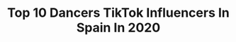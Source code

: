 ---
title: Top 10 Dancers TikTok Influencers In Spain In 2020
description: >-
  Find top dancers TikTok influencers in Spain in 2020. Most popular hashtags: #parati #fyp #dance #foryoupage.
platform: TikTok
hits: 46
text_top: Discover the top-rated TikTok profiles on inBeat.
text_bottom: Our search engine has 46 TikTok influencers like this in Spain for you to pitch.
profiles:
  - username: "micky_21_shahani"
    fullname: >-
      @Micky.Shahani
    bio: >-
      India 🇮🇳 Spain 🇪🇸 Dancer 🕺🏻 Follow me on Instagram 🤩
    location: "Spain"
    followers: 18500
    engagement: 1698
    commentsToLikes: 0.270283
    id: ck900hzy0ag460j78rt7c3ws3
    verified: false
    hashtags: "#halloweenentiktok, #dance, #mickyshahani, #tiktokespa"
  - username: "lauriky_00ruiz"
    fullname: >-
      Laura Ruiz
    bio: >-
      Graphic designer, art and crafts lover 🌼 Dancer ✨ Spain 🇪🇸
    location: "Spain"
    followers: 27700
    engagement: 1297
    commentsToLikes: 0.046802
    id: ckb98cgpfrqoa0j23t2byru94
    verified: false
    hashtags: "#halloween, #humor, #halloweenmakeup, #art"
  - username: "errrpuliii"
    fullname: >-
      ErrrPuliii
    bio: >-
      GC🏝🇮🇨// Contenido Variado 24a✌🏻 Perdi la verguenza hace⏰ Dancer//krump🎵❤️
    location: "Spain"
    followers: 3602
    engagement: 1771
    commentsToLikes: 0.043535
    id: ckamj29qsmis40i78zktel8vq
    verified: false
    hashtags: "#foryoupage, #greenscreen, #parati, #canarias"
  - username: "xtianknowless"
    fullname: >-
      Cristian Knowles
    bio: >-
      Bienvenido a mi Colmena🐝 DANCER👯‍♂️ 📍Spain🏳️‍🌈 250k?
    location: "Spain"
    followers: 230200
    engagement: 946
    commentsToLikes: 0.018825
    id: ckcehzjstpysr0j23mlp2u5yu
    verified: false
    hashtags: "#teammelyssa, #istambul, #hoynoduermo, #halloweenentiktok"
  - username: "dorivaljunco"
    fullname: >-
      Dorival Junco
    bio: >-
      Dancer/Actor/Singer currently in Hamburg. Cirque du Soleil Paramour 🇨🇺Cuban
    location: "Spain"
    followers: 72500
    engagement: 936
    commentsToLikes: 0.043142
    id: ckck2cwvglqci0j23khqstks6
    verified: false
    hashtags: "#singer, #tiktokdance, #perte, #blessed"
  - username: "impactbrothers"
    fullname: >-
      impactbrothers
    bio: >-
      Si, no lo parece, pero somos hermanos mellizos. 😄 CIRCUS ARTISTS / DANCERS
    location: "Spain"
    followers: 341800
    engagement: 1485
    commentsToLikes: 0.018670
    id: ckcj5hk4w5poc0j23h6dr8sft
    verified: false
    hashtags: "#tiktok, #challenge, #circus, #viralvideo"
  - username: "manbunfon"
    fullname: >-
      Alfonso López Rubio
    bio: >-
      📍Madrid / Dancer ❤Vamos a por los 8.000?❤ Instagram: @alfonsolopezrubio
    location: "Spain"
    followers: 7716
    engagement: 653
    commentsToLikes: 0.083945
    id: cka0ivh5cfddv0i78fim8268j
    verified: false
    hashtags: "#desescalada, #tiktok, #gay, #viral"
  - username: "laiapeerez"
    fullname: >-
      laia
    bio: >-
      Barcelona | dancer Follow my IG @laiaapeereez
    location: "Spain"
    followers: 298700
    engagement: 1110
    commentsToLikes: 0.012215
    id: ckb1bk7r306mm0j23ue72utun
    verified: false
    hashtags: "#freestyle, #888, #foryoupage, #fyp"
  - username: "laupinfdez"
    fullname: >-
      Laura Pinto Fernandez
    bio: >-
      Follow me on instagram ☝🏿☝🏿 @laupinfdez DANCER 1997 Spain, Canary Island 🌴🇮🇨
    location: "Spain"
    followers: 17000
    engagement: 853
    commentsToLikes: 0.011315
    id: ck9dvbcywk5m10j78objcgj9x
    verified: false
    hashtags: "#parati, #foryoupage, #challenge, #foryou"
  - username: "victorguillenx"
    fullname: >-
      Víctor Guillén
    bio: >-
      Canarias.Spain. Dancer 📧victorguillen.collab@gmail.com IG: victorguillenx
    location: "Spain"
    followers: 57800
    engagement: 1263
    commentsToLikes: 0.014551
    id: ckd1769obocc50j23syyc8zuf
    verified: false
    hashtags: ""
---